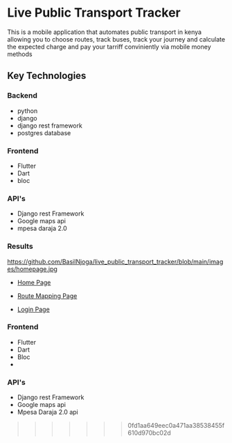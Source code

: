 # Live Public Transport Tracker

This is a mobile application that automates public transport in kenya allowing you to choose routes, track buses, track your journey and calculate the expected charge and pay your tarriff conviniently via mobile money methods

## Key Technologies

### Backend 
   - python
   - django
   - django rest framework
   - postgres database
  
### Frontend 
  - Flutter
  - Dart
  - bloc

### API's
  - Django rest Framework
  - Google maps api
  - mpesa daraja 2.0

### Results
https://github.com/BasilNjoga/live_public_transport_tracker/blob/main/images/homepage.jpg

  - [Home Page](https://github.com/BasilNjoga/live_public_transport_tracker/blob/main/images/homepage.jpg 'Home Page')

  - [Route Mapping Page](https://github.com/BasilNjoga/live_public_transport_tracker/blob/main/images/routemapping.jpg 'Route Mapping Page')

- [Login Page](https://github.com/BasilNjoga/live_public_transport_tracker/blob/main/images/loginpage.jpg 'login page')


### Frontend 
  - Flutter
  - Dart
  - Bloc
  - 
### API's
  - Django rest Framework
  - Google maps api
  - Mpesa Daraja 2.0 api
>>>>>>> 0fd1aa649eec0a471aa38538455f610d970bc02d


